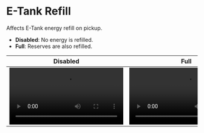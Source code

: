 # E-Tank Refill
Affects E-Tank energy refill on pickup.
* **Disabled**: No energy is refilled.
* **Full**: Reserves are also refilled.

| Disabled | Full |
| - | - |
| <video src="https://github.com/blkerby/MapRandomizer/assets/5352197/4c37e08f-fbb8-41aa-99a8-9d674e449638"> | <video src="https://github.com/blkerby/MapRandomizer/assets/5352197/3a160325-13eb-46bc-8bb8-a9657ec33537"> |

